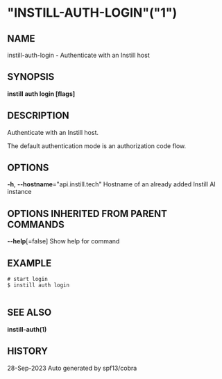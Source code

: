 # "INSTILL-AUTH-LOGIN"("1")


## NAME



instill-auth-login - Authenticate with an Instill host 

## SYNOPSIS



**instill auth login [flags]** 

## DESCRIPTION



Authenticate with an Instill host. 

The default authentication mode is an authorization code flow. 

## OPTIONS



**-h**, **--hostname**="api.instill.tech" 	Hostname of an already added Instill AI instance 

## OPTIONS INHERITED FROM PARENT COMMANDS



**--help**[=false] 	Show help for command 

## EXAMPLE





    
```
# start login
$ instill auth login


```


## SEE ALSO



**instill-auth(1)** 

## HISTORY



28-Sep-2023 Auto generated by spf13/cobra 